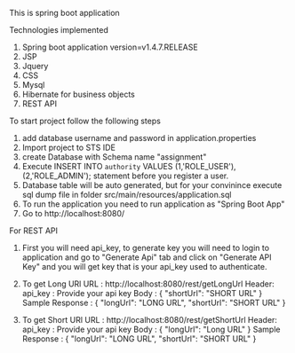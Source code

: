 This is spring boot application 

Technologies implemented 
1) Spring boot application version=v1.4.7.RELEASE
2) JSP 
3) Jquery
4) CSS
5) Mysql
6) Hibernate for business objects
7) REST API

To start project follow the following steps
1) add database username and password in application.properties
2) Import project to STS IDE
3) create Database with Schema name "assignment" 
4) Execute INSERT INTO `authority` VALUES (1,'ROLE_USER'),(2,'ROLE_ADMIN'); statement before you register a user.
5) Database table will be auto generated, but for your convinince execute sql dump file in folder src/main/resources/application.sql 
6) To run the application you need to run application as "Spring Boot App"
7) Go to http://localhost:8080/

For REST API 
1) First you will need api_key, to generate key you will need to login to application and go to "Generate Api" tab and click on "Generate API Key" and you will get key that is your api_key used to authenticate.

2) To get Long URl 
URL : http://localhost:8080/rest/getLongUrl
Header: 
	api_key : Provide your api key
Body :
	{
	  "shortUrl": "SHORT URL"
	}	
Sample Response : 
		{
		    "longUrl": "LONG URL",
		    "shortUrl": "SHORT URL"
		}	
3) To get Short URl 
URL : http://localhost:8080/rest/getShortUrl
Header: 
	api_key : Provide your api key
Body :
	{
	  "longUrl": "Long URL"
	}
Sample Response : 
		{
		    "longUrl": "LONG URL",
		    "shortUrl": "SHORT URL"
		}